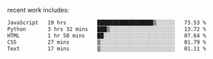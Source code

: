 
<!--<img width="1415" height="100" alt="blu" src="https://github.com/rdsilva01/rdsilva01/assets/101207588/deb060e5-d035-4f09-b511-e3f50605b207">-->

<!-- \> Enthusiastic about developing and building solutions <br>
\> Computer Science and Engineering @ UBI -->

<!-- <a href="https://www.rodrigosilva.live/">personal website</a> 🏁 -->

<!-- ![](https://komarev.com/ghpvc/?username=rdsilva01) -->

recent work includes:
<!--START_SECTION:waka-->

```txt
JavaScript   19 hrs          ██████████████████▒░░░░░░   73.53 %
Python       3 hrs 32 mins   ███▒░░░░░░░░░░░░░░░░░░░░░   13.72 %
HTML         1 hr 58 mins    ██░░░░░░░░░░░░░░░░░░░░░░░   07.64 %
CSS          27 mins         ▒░░░░░░░░░░░░░░░░░░░░░░░░   01.79 %
Text         17 mins         ▒░░░░░░░░░░░░░░░░░░░░░░░░   01.11 %
```

<!--END_SECTION:waka-->

